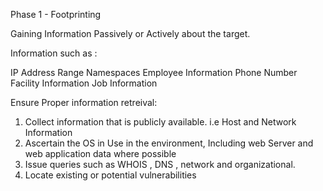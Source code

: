 Phase 1 - Footprinting

Gaining Information Passively or Actively about the target.

Information such as :

IP Address Range
Namespaces
Employee Information
Phone Number
Facility Information 
Job Information

Ensure Proper information retreival:

1. Collect information that is publicly available. i.e Host and Network Information
2. Ascertain the OS in Use in the environment, Including web Server and web application data where possible
3. Issue queries such as WHOIS , DNS , network and organizational.
4. Locate existing or potential vulnerabilities
